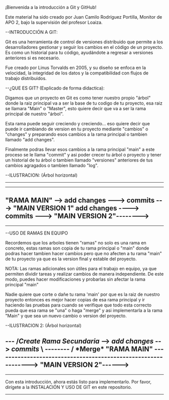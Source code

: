 ¡Bienvenida a la introducción a Git y GitHub!

Este material ha sido creado por Juan Camilo Rodríguez Portilla, Monitor de APO 2, bajo la supervisión del profesor Loaiza.



--INTRODUCCIÓN A GIT:

Git es una herramienta de control de versiones distribuido que permite a los desarrolladores gestionar y seguir los cambios en el código de un
proyecto. Es como un historial para tu código, ayudándote a regresar a versiones anteriores si es necesario.

Fue creado por Linus Torvalds en 2005, y su diseño se enfoca en la velocidad, la integridad de los datos y la compatibilidad con flujos de trabajo 
distribuidos.



--¿QUE ES GIT? (Explicado de forma didactica):


Digamos que un proyecto en Git es como tener nuestro propio "árbol" donde la raiz principal va a ser la base de tu codigo de tu proyecto, esa raiz 
se llamara "Main" o "Master", esto quiere decir que va a ser la rama principal de nuestro "árbol". 

Esta rama puede seguir creciendo y creciendo... eso quiere decir que puede ir cambiando de version en tu proyecto mediante "cambios" o "changes" 
y preparando esos cambios a la rama principal o tambien llamado "add changes". 

Finalmente podras llevar esos cambios a la rama principal "main" a este proceso se le llama "commit" y asi poder crecer tu árbol o proyecto y tener
un historial de tu árbol o tambien llamado "versiones" anteriores de tus cambios agragados o tambien llamado "log".


--ILUSTRACION:
(Árbol horizontal)

---
--------
"RAMA MAIN" --> add changes ---> commits ---> "MAIN VERSION 1" add changes  ----> commits ---> "MAIN VERSION 2"-------->
--------
---


--USO DE RAMAS EN EQUIPO

Recordemos que los arboles tienen "ramas" no solo es una rama en concreto, estas ramas son copia de tu rama principal o "main" donde podras hacer 
tambien hacer cambios pero que no afecten a tu rama "main" de tu proyecto ya que es la version final y estable del proyecto.

NOTA: Las ramas adicionales son útiles para el trabajo en equipo, ya que permiten dividir tareas y realizar cambios de manera independiente. De
este modo, puedes hacer modificaciones y probarlas sin afectar la rama principal "main"

Nadie quiere que corte o dañe tu rama 'main' por que es la raiz de nuestro proyecto entonces es mejor hacer copias de esa rama principal y ir 
haciendo las pruebas para cuando se verifique que todo esta correcto pueda que esa rama se "una" o haga "merge" y asi implementarla a
la rama "Main" y que sea un nuevo cambio o version del proyecto.


--ILUSTRACION 2:
(Árbol horizontal)

---             /*Create Rama Secundaria* --> *add changes* --> *commits* \ 
--------       /                                                           \*Merge*
"RAMA MAIN" --------------------------------------------------------------> "MAIN VERSION 2"------>
--------
---


Con esta introducción, ahora estás listo para implementarlo. Por favor, dirígete a la INSTALACIÓN Y USO DE GIT en este repositorio.
 
-------------------------------------------------------------------------------------------------------------------------------------------------------

